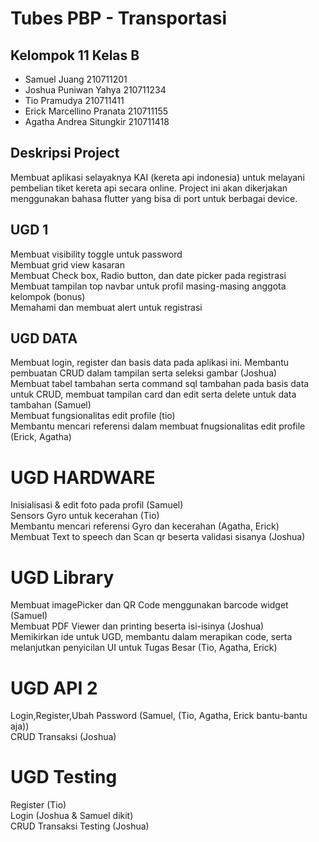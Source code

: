 # Tubes PBP - Transportasi
## Kelompok 11 Kelas B <br />
* Samuel Juang 210711201 <br />
* Joshua Puniwan Yahya 210711234 <br />
* Tio Pramudya 210711411<br />
* Erick Marcellino Pranata 210711155 <br />
* Agatha Andrea Situngkir 210711418 <br />

## Deskripsi Project <br />
Membuat aplikasi selayaknya KAI (kereta api indonesia) untuk melayani pembelian tiket kereta api secara online. Project ini akan dikerjakan menggunakan bahasa flutter yang bisa di port untuk berbagai device. <br />


## UGD 1 <br />
Membuat visibility toggle untuk password <br />
Membuat grid view kasaran <br />
Membuat Check box, Radio button, dan date picker pada registrasi <br />
Membuat tampilan top navbar untuk profil masing-masing anggota kelompok (bonus) <br />
Memahami dan membuat alert untuk registrasi <br />

## UGD DATA <br />
Membuat login, register dan basis data pada aplikasi ini. Membantu pembuatan CRUD dalam tampilan serta seleksi gambar (Joshua) <br />
Membuat tabel tambahan serta command sql tambahan pada basis data untuk CRUD, membuat tampilan card dan edit serta delete untuk data tambahan (Samuel) <br />
Membuat fungsionalitas edit profile (tio) <br />
Membantu mencari referensi dalam membuat fnugsionalitas edit profile (Erick, Agatha)

# UGD HARDWARE <br />
Inisialisasi & edit foto pada profil (Samuel) <br />
Sensors Gyro untuk kecerahan (Tio) <br />
Membantu mencari referensi Gyro dan kecerahan (Agatha, Erick) <br />
Membuat Text to speech dan Scan qr beserta validasi sisanya (Joshua) <br />

# UGD Library <br />
Membuat imagePicker dan QR Code menggunakan barcode widget (Samuel) <br />
Membuat PDF Viewer dan printing beserta isi-isinya (Joshua) <br />
Memikirkan ide untuk UGD, membantu dalam merapikan code, serta melanjutkan penyicilan UI untuk Tugas Besar (Tio, Agatha, Erick) <br />

# UGD API 2 <br />
Login,Register,Ubah Password (Samuel, (Tio, Agatha, Erick bantu-bantu aja))<br />
CRUD Transaksi (Joshua)<br />

# UGD Testing <br />
Register (Tio)<br />
Login (Joshua & Samuel dikit)<br />
CRUD Transaksi Testing (Joshua)<br />

